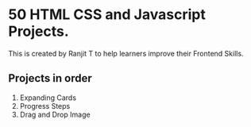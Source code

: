 # 50 HTML CSS and Javascript Projects.

This is created by Ranjit T to help learners improve their Frontend Skills.

## Projects in order

1. Expanding Cards
2. Progress Steps
3. Drag and Drop Image

